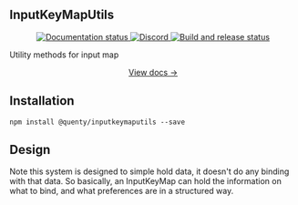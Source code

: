 ## InputKeyMapUtils
<div align="center">
  <a href="http://quenty.github.io/NevermoreEngine/">
    <img src="https://github.com/Quenty/NevermoreEngine/actions/workflows/docs.yml/badge.svg" alt="Documentation status" />
  </a>
  <a href="https://discord.gg/mhtGUS8">
    <img src="https://img.shields.io/discord/385151591524597761?color=5865F2&label=discord&logo=discord&logoColor=white" alt="Discord" />
  </a>
  <a href="https://github.com/Quenty/NevermoreEngine/actions">
    <img src="https://github.com/Quenty/NevermoreEngine/actions/workflows/build.yml/badge.svg" alt="Build and release status" />
  </a>
</div>

Utility methods for input map

<div align="center"><a href="https://quenty.github.io/NevermoreEngine/api/InputKeyMapList">View docs →</a></div>

## Installation
```
npm install @quenty/inputkeymaputils --save
```

## Design

Note this system is designed to simple hold data, it doesn't do any binding with that data. So basically, an InputKeyMap can hold the information on what to bind, and what preferences are in a structured way.